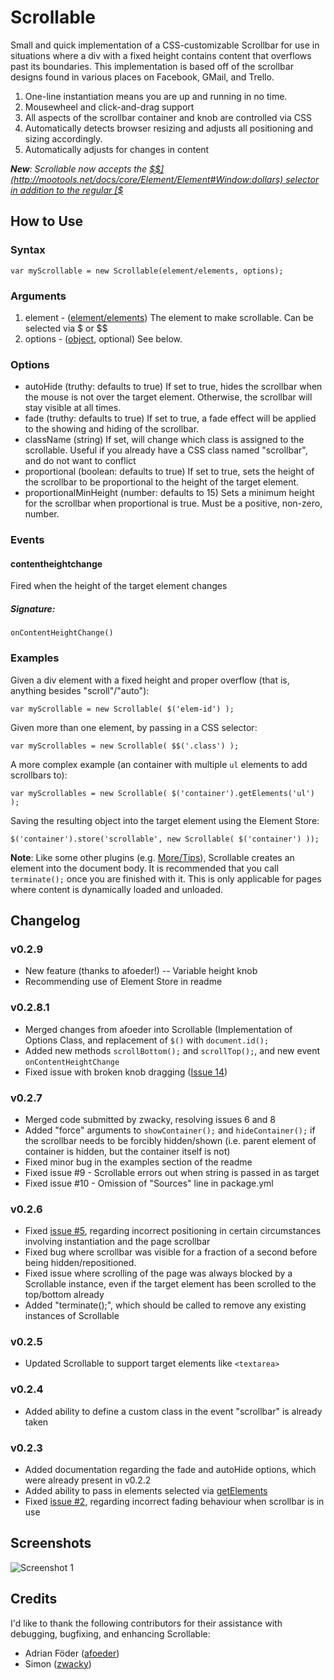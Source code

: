 Scrollable
==========

Small and quick implementation of a CSS-customizable Scrollbar for use in situations where a div with a fixed height contains content that overflows past its boundaries.
This implementation is based off of the scrollbar designs found in various places on Facebook, GMail, and Trello.

1. One-line instantiation means you are up and running in no time.
2. Mousewheel and click-and-drag support
3. All aspects of the scrollbar container and knob are controlled via CSS
4. Automatically detects browser resizing and adjusts all positioning and sizing accordingly.
5. Automatically adjusts for changes in content

_**New**: Scrollable now accepts the [$$](http://mootools.net/docs/core/Element/Element#Window:dollars) selector in addition to the regular [$](http://mootools.net/docs/core/Element/Element#Window:dollar)_

How to Use
----------

### Syntax

	var myScrollable = new Scrollable(element/elements, options);

### Arguments

1. element - ([element/elements](http://mootools.net/docs/core/Element/Element)) The element to make scrollable. Can be selected via $ or $$
2. options - ([object](http://mootools.net/docs/core/Types/Object), optional) See below.

### Options
* autoHide (truthy: defaults to true) If set to true, hides the scrollbar when the mouse is not over the target element. Otherwise, the scrollbar will stay visible at all times.
* fade (truthy: defaults to true) If set to true, a fade effect will be applied to the showing and hiding of the scrollbar.
* className (string) If set, will change which class is assigned to the scrollable. Useful if you already have a CSS class named "scrollbar", and do not want to conflict
* proportional (boolean: defaults to true) If set to true, sets the height of the scrollbar to be proportional to the height of the target element.
* proportionalMinHeight (number: defaults to 15) Sets a minimum height for the scrollbar when proportional is true. Must be a positive, non-zero, number.

### Events

#### contentheightchange

Fired when the height of the target element changes

##### Signature:

    onContentHeightChange()

### Examples

Given a div element with a fixed height and proper overflow (that is, anything besides "scroll"/"auto"):

	var myScrollable = new Scrollable( $('elem-id') );

Given more than one element, by passing in a CSS selector:

	var myScrollables = new Scrollable( $$('.class') );

A more complex example (an container with multiple `ul` elements to add scrollbars to):

	var myScrollables = new Scrollable( $('container').getElements('ul') );

Saving the resulting object into the target element using the Element Store:

	$('container').store('scrollable', new Scrollable( $('container') ));

**Note**: Like some other plugins (e.g. [More/Tips](http://mootools.net/docs/more/Interface/Tips)), Scrollable creates an element into the document body. It is recommended that you call `terminate();` once you are finished with it. This is only applicable for pages where content is dynamically loaded and unloaded.

Changelog
---------

### v0.2.9
* New feature (thanks to afoeder!) -- Variable height knob
* Recommending use of Element Store in readme

### v0.2.8.1
* Merged changes from afoeder into Scrollable (Implementation of Options Class, and replacement of `$()` with `document.id();`
* Added new methods `scrollBottom();` and `scrollTop();`, and new event `onContentHeightChange`
* Fixed issue with broken knob dragging ([Issue 14](https://github.com/julianlam/Scrollable/pull/14))

### v0.2.7
* Merged code submitted by zwacky, resolving issues 6 and 8
* Added "force" arguments to `showContainer();` and `hideContainer();` if the scrollbar needs to be forcibly hidden/shown (i.e. parent element of container is hidden, but the container itself is not)
* Fixed minor bug in the examples section of the readme
* Fixed issue #9 - Scrollable errors out when string is passed in as target
* Fixed issue #10 - Omission of "Sources" line in package.yml

### v0.2.6
* Fixed [issue #5](https://github.com/julianlam/Scrollable/issues/5), regarding incorrect positioning in certain circumstances involving instantiation and the page scrollbar
* Fixed bug where scrollbar was visible for a fraction of a second before being hidden/repositioned.
* Fixed issue where scrolling of the page was always blocked by a Scrollable instance, even if the target element has been scrolled to the top/bottom already
* Added "terminate();", which should be called to remove any existing instances of Scrollable

### v0.2.5
* Updated Scrollable to support target elements like `<textarea>`

### v0.2.4
* Added ability to define a custom class in the event "scrollbar" is already taken

### v0.2.3
* Added documentation regarding the fade and autoHide options, which were already present in v0.2.2
* Added ability to pass in elements selected via [getElements](http://mootools.net/docs/core/Element/Element#Element:getElements)
* Fixed [issue #2](https://github.com/julianlam/Scrollable/issues/2), regarding incorrect fading behaviour when scrollbar is in use

Screenshots
-----------

![Screenshot 1](http://i.imgur.com/ZKXbK.png)

Credits
-------

I'd like to thank the following contributors for their assistance with debugging, bugfixing, and enhancing Scrollable:

* Adrian Föder ([afoeder](https://github.com/afoeder))
* Simon ([zwacky](https://github.com/zwacky))
